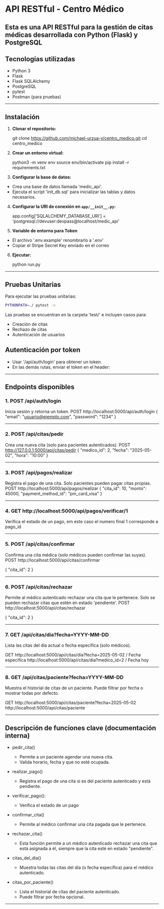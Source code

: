 # API RESTful - Centro Médico

Esta es una API RESTful para la gestión de citas médicas desarrollada con **Python (Flask)** y **PostgreSQL**
---

## Tecnologías utilizadas

- Python 3
- Flask
- Flask SQLAlchemy
- PostgreSQL
- pytest
- Postman (para pruebas)

---


## Instalación

1. **Clonar el repositorio:**

   git clone https://github.com/michael-urzua-y/centro_medico.git
   cd centro_medico

2. **Crear un entorno virtual:**

    python3 -m venv env
    source env/bin/activate
    pip install -r requirements.txt

3. **Configurar la base de datos:**
  
  - Crea una base de datos llamada 'medic_api'.
  - Ejecuta el script 'init_db.sql' para inicializar las tablas y datos necesarios. 

4. **Configurar la URI de conexión en `app/__init__.py`:**

    app.config['SQLALCHEMY_DATABASE_URI'] = 'postgresql://devuser:devpass@localhost/medic_api'

5. **Variable de entorno para Token**

  - El archivo '.env.example' renombrarlo a '.env'
  - Copiar el Stripe Secret Key enviado en el correo

6. **Ejecutar:**

    python run.py

---

## Pruebas Unitarias

Para ejecutar las pruebas unitarias:

```bash
PYTHONPATH=./ pytest -v
```

Las pruebas se encuentran en la carpeta 'test/' e incluyen casos para:

- Creación de citas
- Rechazo de citas
- Autenticación de usuarios

## Autenticación por token

- Usar '/api/auth/login' para obtener un token.
- En las demás rutas, enviar el token en el header:

---

## Endpoints disponibles

### 1. POST /api/auth/login
Inicia sesión y retorna un token.
POST http://localhost:5000/api/auth/login
{
  "email": "usuario@ejemplo.com",
  "password": "1234"
}

---

### 2. POST /api/citas/pedir
Crea una nueva cita (solo para pacientes autenticados).
POST http://127.0.0.1:5000/api/citas/pedir
{
  "medico_id": 2,
  "fecha": "2025-05-02",
  "hora": "10:00"
}

---

### 3. POST /api/pagos/realizar
Registra el pago de una cita. Solo pacientes pueden pagar citas propias.
POST http://localhost:5000/api/pagos/realizar
{
  "cita_id": 10,
  "monto": 45000,
  "payment_method_id": "pm_card_visa"
}

---

### 4. GET http://localhost:5000/api/pagos/verificar/1
Verifica el estado de un pago, em este caso el numero final 1 corresponde a pago_id

---

### 5. POST /api/citas/confirmar
Confirma una cita médica (solo médicos pueden confirmar las suyas).
POST http://localhost:5000/api/citas/confirmar

{
  "cita_id": 2
}

---

### 6. POST /api/citas/rechazar
Permite al médico autenticado rechazar una cita que le pertenece.
Solo se pueden rechazar citas que estén en estado 'pendiente'.
POST http://localhost:5000/api/citas/rechazar

{
  "cita_id": 2
}

---

### 7. GET /api/citas/dia?fecha=YYYY-MM-DD
Lista las citas del día actual o fecha específica (solo médicos).

GET http://localhost:5000/api/citas/dia?fecha=2025-05-02  / Fecha especifica
http://localhost:5000/api/citas/dia?medico_id=2  / Fecha hoy

---

###  8. GET /api/citas/paciente?fecha=YYYY-MM-DD
Muestra el historial de citas de un paciente.
Puede filtrar por fecha o mostrar todas por defecto.

GET http://localhost:5000/api/citas/paciente?fecha=2025-05-02
http://localhost:5000/api/citas/paciente

---

## Descripción de funciones clave (documentación interna)

- pedir_cita()
  - Permite a un paciente agendar una nueva cita.
  - Valida horario, fecha y que no esté ocupada.

- realizar_pago()
  - Registra el pago de una cita si es del paciente autenticado y está pendiente.

- verificar_pago():
  - Verifica el estado de un pago

- confirmar_cita()
  - Permite al médico confirmar una cita pagada que le pertenece.

- rechazar_cita()
  - Esta función permite a un médico autenticado rechazar una cita que está asignada a él, siempre que la cita esté en estado "pendiente".

- citas_del_dia()
  - Muestra todas las citas del día (o fecha específica) para el médico autenticado.

- citas_por_paciente()
  - Lista el historial de citas del paciente autenticado.
  - Puede filtrar por fecha opcional.

---
